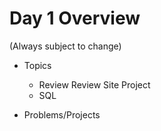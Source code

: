 # Day 1 Overview

(Always subject to change)

- Topics
  - Review Review Site Project
  - SQL

- Problems/Projects
